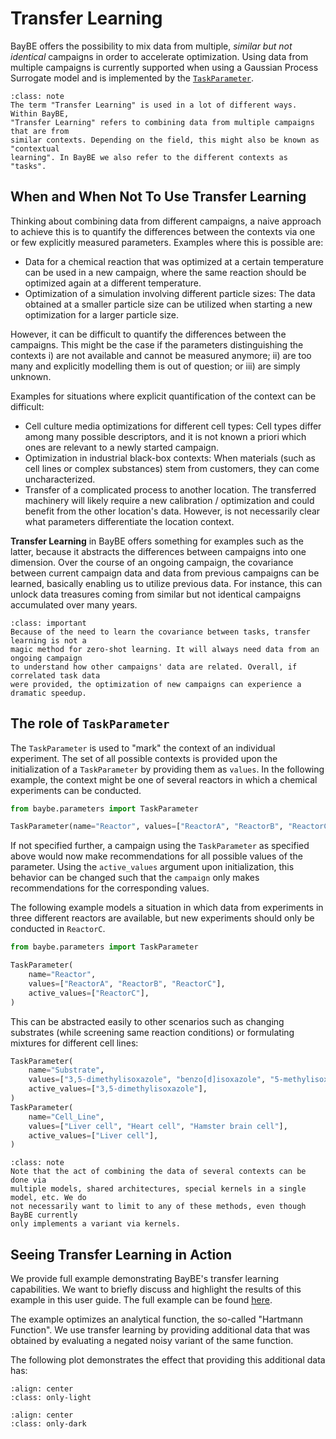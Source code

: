 # Transfer Learning

BayBE offers the possibility to mix data from multiple, *similar but not identical*
campaigns in order to accelerate optimization. 
Using data from multiple campaigns is currently supported when using a Gaussian Process
Surrogate model and is implemented by the [`TaskParameter`](baybe.parameters.categorical.TaskParameter).

```{admonition} Terminology
:class: note
The term "Transfer Learning" is used in a lot of different ways. Within BayBE,
"Transfer Learning" refers to combining data from multiple campaigns that are from 
similar contexts. Depending on the field, this might also be known as "contextual
learning". In BayBE we also refer to the different contexts as "tasks".
```

## When and When Not To Use Transfer Learning

Thinking about combining data from different campaigns, a naive approach to achieve
this is to quantify the differences between the contexts via one or few explicitly
measured parameters. Examples where this is possible are:
* Data for a chemical reaction that was optimized at a certain temperature can be used 
  in a new campaign, where the same reaction should be optimized again at a different 
  temperature.
* Optimization of a simulation involving different particle sizes: The data obtained at
  a smaller particle size can be utilized when starting a new optimization for a larger
  particle size.

However, it can be difficult to quantify the differences between the campaigns. This
might be the case if the parameters distinguishing the contexts i) are not available and
cannot be measured anymore; ii) are too many and explicitly modelling them is out of
question; or iii) are simply unknown.

Examples for situations where explicit quantification of the context can be difficult:
* Cell culture media optimizations for different cell types: Cell types differ among 
  many possible descriptors, and it is not known a priori which ones are relevant to a
  newly started campaign.
* Optimization in industrial black-box contexts: When materials (such as cell lines or
  complex substances) stem from customers, they can come uncharacterized.
* Transfer of a complicated process to another location. The transferred machinery will
  likely require a new calibration / optimization and could benefit from the other
  location's data. However, is not necessarily clear what parameters differentiate the
  location context.

**Transfer Learning** in BayBE offers something for examples such as the latter, because
it abstracts the differences between campaigns into one dimension. Over the course of
an ongoing campaign, the covariance between current campaign data and data from
previous campaigns can be learned, basically enabling us to utilize previous data. For
instance, this can unlock data treasures coming from similar but not identical campaigns
accumulated over many years.

```{admonition} Expectations
:class: important
Because of the need to learn the covariance between tasks, transfer learning is not a
magic method for zero-shot learning. It will always need data from an ongoing campaign
to understand how other campaigns' data are related. Overall, if correlated task data
were provided, the optimization of new campaigns can experience a dramatic speedup.
```

## The role of `TaskParameter`

The `TaskParameter` is used to "mark" the context of an individual experiment. The
set of all possible contexts is provided upon the initialization of a `TaskParameter`
by providing them as `values`.
In the following example, the context might be one of several reactors in which
a chemical experiments can be conducted.

```python
from baybe.parameters import TaskParameter

TaskParameter(name="Reactor", values=["ReactorA", "ReactorB", "ReactorC"])
```

If not specified further, a campaign using the `TaskParameter` as specified above
would now make recommendations for all possible values of the parameter. Using the
`active_values` argument upon initialization, this behavior can be changed such that
the `campaign` only makes recommendations for the corresponding values.

The following example models a situation in which data from experiments in three
different reactors are available, but new experiments should only be conducted in
`ReactorC`.

```python
from baybe.parameters import TaskParameter

TaskParameter(
    name="Reactor",
    values=["ReactorA", "ReactorB", "ReactorC"],
    active_values=["ReactorC"],
)
```

This can be abstracted easily to other scenarios such as changing substrates (while
screening same reaction conditions) or formulating mixtures for different cell lines:

~~~python
TaskParameter(
    name="Substrate",
    values=["3,5-dimethylisoxazole", "benzo[d]isoxazole", "5-methylisoxazole"],
    active_values=["3,5-dimethylisoxazole"],
)
TaskParameter(
    name="Cell_Line",
    values=["Liver cell", "Heart cell", "Hamster brain cell"],
    active_values=["Liver cell"],
)
~~~

```{admonition} Technology
:class: note
Note that the act of combining the data of several contexts can be done via
multiple models, shared architectures, special kernels in a single model, etc. We do
not necessarily want to limit to any of these methods, even though BayBE currently
only implements a variant via kernels.
```

## Seeing Transfer Learning in Action

We provide full example demonstrating BayBE's transfer learning capabilities.
We want to briefly discuss and highlight the results of this example in this user guide.
The full example can be found [here](../../examples/Transfer_Learning/basic_transfer_learning).

The example optimizes an analytical function, the so-called "Hartmann Function".
We use transfer learning by providing additional data that was obtained by evaluating a
negated noisy variant of the same function.

The following plot demonstrates the effect that providing this additional data has:

```{image} ../../examples/Transfer_Learning/basic_transfer_learning_light.svg
:align: center
:class: only-light
```

```{image} ../../examples/Transfer_Learning/basic_transfer_learning_dark.svg
:align: center
:class: only-dark
```
